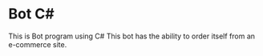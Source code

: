 # Bot C#

This is Bot program using C#
This bot has the ability to order itself from an e-commerce site.
